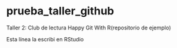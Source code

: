 # prueba_taller_github
Taller 2: Club de lectura Happy Git With R(repositorio de ejemplo)

Esta línea la escribi en RStudio

